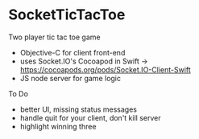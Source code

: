 # SocketTicTacToe
Two player tic tac toe game

- Objective-C for client front-end
- uses Socket.IO's Cocoapod in Swift -> https://cocoapods.org/pods/Socket.IO-Client-Swift
- JS node server for game logic


To Do 

- better UI, missing status messages
- handle quit for your client, don't kill server 
- highlight winning three
